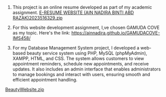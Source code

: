 1) This project is an online resume developed as part of my academic assignment. 
[E-RESUME WEBSITE  (AIN NADIRA BINTI ABD RAZAK)2023516329.zip](https://github.com/user-attachments/files/21208039/E-RESUME.WEBSITE.AIN.NADIRA.BINTI.ABD.RAZAK.2023516329.zip)

2) For this website development assignment, I,ve chosen GAMUDA COVE as my topic. Here's the link:
https://ainnadira.github.io/GAMUDACOVE-IMS458/

3) For my Database Management System project, I developed a web-based beauty service system using PHP, MySQL (phpMyAdmin), XAMPP, HTML, and CSS. The system allows customers to view appointment reminders, schedule new appointments, and receive updates. It also includes an admin interface that enables administrators to manage bookings and interact with users, ensuring smooth and efficient appointment handling.

[BeautyWebsite.zip](https://github.com/user-attachments/files/21209414/BeautyWebsite.zip)
